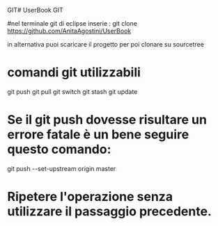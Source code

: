 GIT# UserBook GIT

#nel terminale git di eclipse inserie : 
git clone https://github.com/AnitaAgostini/UserBook

in alternativa puoi scaricare il progetto per poi clonare su sourcetree


# comandi git utilizzabili

git push
git pull
git switch
git stash 
git update


# Se il git push  dovesse risultare un errore fatale è un bene seguire questo comando:

  git push --set-upstream origin master

# Ripetere l'operazione senza utilizzare il passaggio precedente.





